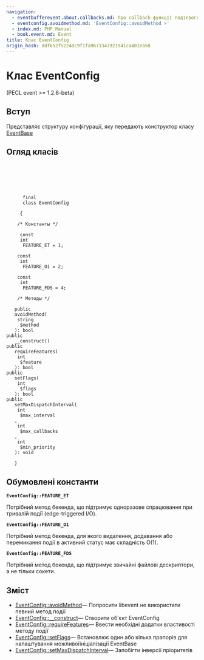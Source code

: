 ```yaml
---
navigation:
  - eventbufferevent.about.callbacks.md: Про callback-функції подієвого буфера
  - eventconfig.avoidmethod.md: 'EventConfig::avoidMethod »'
  - index.md: PHP Manual
  - book.event.md: Event
title: Клас EventConfig
origin_hash: ddf652f5224dc9f1fa9671347921941ca401ea50
---
```

# Клас EventConfig

(PECL event >= 1.2.6-beta)

## Вступ

Представляє структуру конфігурації, яку передають конструктор класу [EventBase](class.eventbase.md)

## Огляд класів

```classsynopsis

     
    
    
    
     
      final
      class EventConfig
     
     {
    
    /* Константы */
    
     const
     int
      FEATURE_ET = 1;

    const
     int
      FEATURE_O1 = 2;

    const
     int
      FEATURE_FDS = 4;

    /* Методы */
    
   public
   avoidMethod(
    string
     $method
   ): bool
public
   __construct()
public
   requireFeatures(
    int
     $feature
   ): bool
public
   setFlags(
    int
     $flags
   ): bool
public
   setMaxDispatchInterval(
    int
     $max_interval
   , 
    int
     $max_callbacks
   , 
    int
     $min_priority
   ): void

   }
```

## Обумовлені константи

**`EventConfig::FEATURE_ET`**

Потрібний метод бекенда, що підтримує одноразове спрацювання при тривалій події (edge-triggered I/O).

**`EventConfig::FEATURE_O1`**

Потрібний метод бекенда, для якого видалення, додавання або перемикання події в активний статус має складність O(1).

**`EventConfig::FEATURE_FDS`**

Потрібний метод бекенда, що підтримує звичайні файлові дескриптори, а не тільки сокети.

## Зміст

-   [EventConfig::avoidMethod](eventconfig.avoidmethod.md)— Попросити libevent не використати певний метод події
-   [EventConfig::\_\_construct](eventconfig.construct.md)— Створити об'єкт EventConfig
-   [EventConfig::requireFeatures](eventconfig.requirefeatures.md)— Ввести необхідні додатки властивості методу події
-   [EventConfig::setFlags](eventconfig.setflags.md)— Встановлює один або кілька прапорів для налаштування можливої ​​ініціалізації EventBase
-   [EventConfig::setMaxDispatchInterval](eventconfig.setmaxdispatchinterval.md)— Запобігти інверсії пріоритетів
